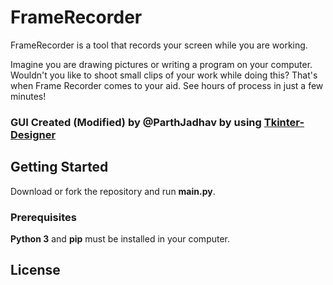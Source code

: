 # FrameRecorder

FrameRecorder is a tool that records your screen while you are working.

Imagine you are drawing pictures or writing a program on your computer. Wouldn't you like to shoot small clips of your work while doing this? That's when Frame Recorder comes to your aid. See hours of process in just a few minutes!

### GUI Created (Modified) by @ParthJadhav by using [Tkinter-Designer](https://github.com/ParthJadhav/Tkinter-Designer)


## Getting Started

Download or fork the repository and run <b>main.py</b>.

### Prerequisites

<b>Python 3</b> and <b>pip</b> must be installed in your computer.

## License
